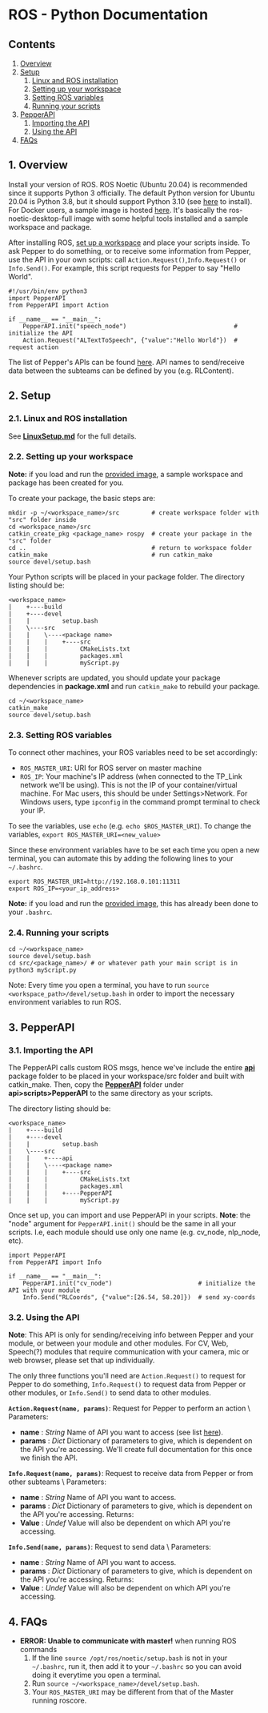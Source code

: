 # ROS - Python Documentation
## Contents
1. [Overview](#1-overview)
2. [Setup](#2-setup)
   1. [Linux and ROS installation](#21-linux-and-ros-installation)
   2. [Setting up your workspace](#22-setting-up-your-workspace)
   3. [Setting ROS variables](#23-setting-ros-variables)
   4. [Running your scripts](#24-running-your-scripts)
3. [PepperAPI](#3-pepperapi)
   1. [Importing the API](#31-importing-the-api)
   2. [Using the API](#32-using-the-api)
4. [FAQs](#4-faqs)

## 1. Overview
Install your version of ROS. ROS Noetic (Ubuntu 20.04) is recommended since it supports Python 3 officially. The default Python version for Ubuntu 20.04 is Python 3.8, but it should support Python 3.10 (see [here](https://computingforgeeks.com/how-to-install-python-on-ubuntu-linux-system/) to install). For Docker users, a sample image is hosted [here](https://imperiallondon-my.sharepoint.com/:f:/g/personal/rcc22_ic_ac_uk/ErFCcfyKCCNFlZ81R5T2wsMBZ_YBO-EgddnCDjM6Fsgfiw?e=irSsJh). It's basically the ros-noetic-desktop-full image with some helpful tools installed and a sample workspace and package.

After installing ROS, [set up a workspace](#22-setting-up-your-workspace) and place your scripts inside. To ask Pepper to do something, or to receive some information from Pepper, use the API in your own scripts: call ```Action.Request()```,```Info.Request()``` or ```Info.Send()```. For example, this script requests for Pepper to say "Hello World".
```
#!/usr/bin/env python3
import PepperAPI
from PepperAPI import Action

if __name__ == "__main__":	
	PepperAPI.init("speech_node")                              # initialize the API	
	Action.Request("ALTextToSpeech", {"value":"Hello World"})  # request action
```

The list of Pepper's APIs can be found [here](http://doc.aldebaran.com/2-5/naoqi/index.html). API names to send/receive data between the subteams can be defined by you (e.g. RLContent).

## 2. Setup
### 2.1. Linux and ROS installation
See **[LinuxSetup.md](https://github.com/RoboLecturer/RoboLecturer-Code/blob/api/LinuxSetup.md)** for the full details.

### 2.2. Setting up your workspace
**Note:** if you load and run the [provided image](https://imperiallondon-my.sharepoint.com/:f:/g/personal/rcc22_ic_ac_uk/ErFCcfyKCCNFlZ81R5T2wsMBZ_YBO-EgddnCDjM6Fsgfiw?e=irSsJh), a sample workspace and package has been created for you.

To create your package, the basic steps are:
```
mkdir -p ~/<workspace_name>/src         # create workspace folder with "src" folder inside
cd <workspace_name>/src
catkin_create_pkg <package_name> rospy  # create your package in the "src" folder
cd ..                                   # return to workspace folder
catkin_make                             # run catkin_make
source devel/setup.bash
```

Your Python scripts will be placed in your package folder. The directory listing should be:
```
<workspace_name>
|    +----build
|    +----devel
|    |         setup.bash
|    \----src
|    |    \----<package name>
|    |    |    +----src
|    |    |         CMakeLists.txt
|    |    |         packages.xml
|    |    |         myScript.py
```

Whenever scripts are updated, you should update your package dependencies in **package.xml** and run ```catkin_make``` to rebuild your package.
```
cd ~/<workspace_name>
catkin_make
source devel/setup.bash
```

### 2.3. Setting ROS variables
To connect other machines, your ROS variables need to be set accordingly:
- ```ROS_MASTER_URI```: URI for ROS server on master machine
- ```ROS_IP```: Your machine's IP address (when connected to the TP_Link network we'll be using). This is not the IP of your container/virtual machine. For Mac users, this should be under Settings>Network. For Windows users, type ```ipconfig``` in the command prompt terminal to check your IP.

To see the variables, use ```echo``` (e.g. ```echo $ROS_MASTER_URI```). To change the variables, ```export ROS_MASTER_URI=<new_value>```

Since these environment variables have to be set each time you open a new terminal, you can automate this by adding the following lines to your ```~/.bashrc```.
```
export ROS_MASTER_URI=http://192.168.0.101:11311
export ROS_IP=<your_ip_address>
```
**Note:** if you load and run the [provided image](https://imperiallondon-my.sharepoint.com/:f:/g/personal/rcc22_ic_ac_uk/ErFCcfyKCCNFlZ81R5T2wsMBZ_YBO-EgddnCDjM6Fsgfiw?e=irSsJh), this has already been done to your ```.bashrc```.

### 2.4. Running your scripts
```
cd ~/<workspace_name>
source devel/setup.bash
cd src/<package_name>/ # or whatever path your main script is in
python3 myScript.py
```

Note: Every time you open a terminal, you have to run ```source <workspace_path>/devel/setup.bash``` in order to import the necessary environment variables to run ROS.

## 3. PepperAPI
### 3.1. Importing the API
The PepperAPI calls custom ROS msgs, hence we've include the entire **[api](https://github.com/RoboLecturer/RoboLecturer-Code/tree/api/api)** package folder to be placed in your workspace/src folder and built with catkin_make. Then, copy the **[PepperAPI](https://github.com/RoboLecturer/RoboLecturer-Code/tree/api/api/scripts/PepperAPI)** folder under **api>scripts>PepperAPI** to the same directory as your scripts.

The directory listing should be:
```
<workspace_name>
|    +----build
|    +----devel
|    |         setup.bash
|    \----src
|    |    +----api
|    |    \----<package name>
|    |    |    +----src
|    |    |         CMakeLists.txt
|    |    |         packages.xml
|    |    |    +----PepperAPI
|    |    |         myScript.py
```

Once set up, you can import and use PepperAPI in your scripts. **Note**: the "node" argument for ```PepperAPI.init()``` should be the same in all your scripts. I.e, each module should use only one name (e.g. cv_node, nlp_node, etc).
```
import PepperAPI
from PepperAPI import Info

if __name__ == "__main__":	
	PepperAPI.init("cv_node")                        # initialize the API with your module
	Info.Send("RLCoords", {"value":[26.54, 58.20]})  # send xy-coords
```

### 3.2. Using the API
**Note**: This API is only for sending/receiving info between Pepper and your module, or between your module and other modules. For CV, Web, Speech(?) modules that require communication with your camera, mic or web browser, please set that up individually.

The only three functions you'll need are ```Action.Request()``` to request for Pepper to do something, ```Info.Request()``` to request data from Pepper or other modules, or ```Info.Send()``` to send data to other modules.

**```Action.Request(name, params)```**: Request for Pepper to perform an action \\
Parameters:
- **name** : *String*
  Name of API you want to access (see list [here](http://doc.aldebaran.com/2-5/naoqi/index.html)).
- **params** : *Dict*
  Dictionary of parameters to give, which is dependent on the API you're accessing. We'll create full documentation for this once we finish the API.

**```Info.Request(name, params)```**: Request to receive data from Pepper or from other subteams \\
Parameters:
- **name** : *String*
  Name of API you want to access.
- **params** : *Dict*
  Dictionary of parameters to give, which is dependent on the API you're accessing.
Returns:
- **Value** : *Undef*
  Value will also be dependent on which API you're accessing.
  
**```Info.Send(name, params)```**: Request to send data \\
Parameters:
- **name** : *String*
  Name of API you want to access.
- **params** : *Dict*
  Dictionary of parameters to give, which is dependent on the API you're accessing.
Returns:
- **Value** : *Undef*
  Value will also be dependent on which API you're accessing.
  
  
## 4. FAQs
- **ERROR: Unable to communicate with master!** when running ROS commands
  1. If the line ```source /opt/ros/noetic/setup.bash``` is not in your ```~/.bashrc```, run it, then add it to your ```~/.bashrc``` so you can avoid doing it everytime you open a terminal.
  2. Run ```source ~/<workspace_name>/devel/setup.bash```.
  3. Your ```ROS_MASTER_URI``` may be different from that of the Master running roscore.
